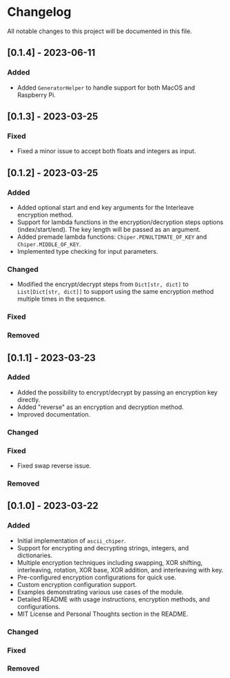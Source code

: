 # Changelog

All notable changes to this project will be documented in this file.

## [0.1.4] - 2023-06-11

### Added
- Added `GeneratorHelper` to handle support for both MacOS and Raspberry Pi.

## [0.1.3] - 2023-03-25

### Fixed

- Fixed a minor issue to accept both floats and integers as input.

## [0.1.2] - 2023-03-25

### Added
- Added optional start and end key arguments for the Interleave encryption method.
- Support for lambda functions in the encryption/decryption steps options (index/start/end). The key length will be passed as an argument.
- Added premade lambda functions: `Chiper.PENULTIMATE_OF_KEY` and `Chiper.MIDDLE_OF_KEY`.
- Implemented type checking for input parameters.

### Changed
- Modified the encrypt/decrypt steps from `Dict[str, dict]` to `List[Dict[str, dict]]` to support using the same encryption method multiple times in the sequence.

### Fixed

### Removed

## [0.1.1] - 2023-03-23
### Added
- Added the possibility to encrypt/decrypt by passing an encryption key directly.
- Added "reverse" as an encryption and decryption method.
- Improved documentation.

### Changed

### Fixed
- Fixed swap reverse issue.

### Removed

## [0.1.0] - 2023-03-22
### Added
- Initial implementation of `ascii_chiper`.
- Support for encrypting and decrypting strings, integers, and dictionaries.
- Multiple encryption techniques including swapping, XOR shifting, interleaving, rotation, XOR base, XOR addition, and interleaving with key.
- Pre-configured encryption configurations for quick use.
- Custom encryption configuration support.
- Examples demonstrating various use cases of the module.
- Detailed README with usage instructions, encryption methods, and configurations.
- MIT License and Personal Thoughts section in the README.

### Changed

### Fixed

### Removed
